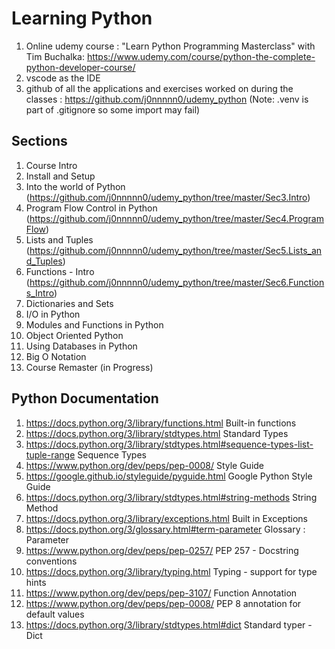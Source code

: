
# Learning Python

1. Online udemy course : "Learn Python Programming Masterclass" with Tim Buchalka: https://www.udemy.com/course/python-the-complete-python-developer-course/
2. vscode as the IDE
3. github of all the applications and exercises worked on during the classes : https://github.com/j0nnnnn0/udemy_python
   (Note: .venv is part of .gitignore so some import may fail)



## Sections
1. Course Intro
2. Install and Setup
3. Into the world of Python (https://github.com/j0nnnnn0/udemy_python/tree/master/Sec3.Intro)
4. Program Flow Control in Python (https://github.com/j0nnnnn0/udemy_python/tree/master/Sec4.ProgramFlow)
5. Lists and Tuples (https://github.com/j0nnnnn0/udemy_python/tree/master/Sec5.Lists_and_Tuples)
6. Functions - Intro (https://github.com/j0nnnnn0/udemy_python/tree/master/Sec6.Functions_Intro)
7. Dictionaries and Sets
8. I/O in Python
9. Modules and Functions in Python
10. Object Oriented Python
11. Using Databases in Python
12. Big O Notation
14. Course Remaster (in Progress)

## Python Documentation
1. https://docs.python.org/3/library/functions.html Built-in functions
2. https://docs.python.org/3/library/stdtypes.html Standard Types
3. https://docs.python.org/3/library/stdtypes.html#sequence-types-list-tuple-range Sequence Types
4. https://www.python.org/dev/peps/pep-0008/ Style Guide
5. https://google.github.io/styleguide/pyguide.html Google Python Style Guide
6. https://docs.python.org/3/library/stdtypes.html#string-methods String Method
7. https://docs.python.org/3/library/exceptions.html Built in Exceptions
8. https://docs.python.org/3/glossary.html#term-parameter Glossary : Parameter
9. https://www.python.org/dev/peps/pep-0257/ PEP 257 - Docstring conventions
10. https://docs.python.org/3/library/typing.html Typing - support for type hints
11. https://www.python.org/dev/peps/pep-3107/ Function Annotation
12. https://www.python.org/dev/peps/pep-0008/ PEP 8  annotation for default values
13. https://docs.python.org/3/library/stdtypes.html#dict Standard typer - Dict